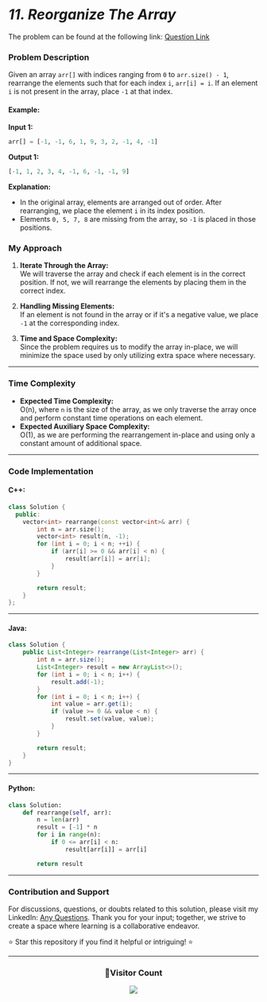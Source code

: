 # _11. Reorganize The Array_

The problem can be found at the following link: [Question Link](https://www.geeksforgeeks.org/problems/reorganize-the-array4810/1)

### **Problem Description**

Given an array `arr[]` with indices ranging from `0` to `arr.size() - 1`, rearrange the elements such that for each index `i`, `arr[i] = i`. If an element `i` is not present in the array, place `-1` at that index.

#### **Example:**

**Input 1:**

```python
arr[] = [-1, -1, 6, 1, 9, 3, 2, -1, 4, -1]
```

**Output 1:**

```python
[-1, 1, 2, 3, 4, -1, 6, -1, -1, 9]
```

**Explanation:**

- In the original array, elements are arranged out of order. After rearranging, we place the element `i` in its index position.
- Elements `0, 5, 7, 8` are missing from the array, so `-1` is placed in those positions.

### **My Approach**

1. **Iterate Through the Array:**  
   We will traverse the array and check if each element is in the correct position. If not, we will rearrange the elements by placing them in the correct index.
2. **Handling Missing Elements:**  
   If an element is not found in the array or if it's a negative value, we place `-1` at the corresponding index.

3. **Time and Space Complexity:**  
   Since the problem requires us to modify the array in-place, we will minimize the space used by only utilizing extra space where necessary.

---

### **Time Complexity**

- **Expected Time Complexity:**  
  O(n), where `n` is the size of the array, as we only traverse the array once and perform constant time operations on each element.
- **Expected Auxiliary Space Complexity:**  
  O(1), as we are performing the rearrangement in-place and using only a constant amount of additional space.

---

### **Code Implementation**

#### **C++:**

```cpp
class Solution {
  public:
    vector<int> rearrange(const vector<int>& arr) {
        int n = arr.size();
        vector<int> result(n, -1);
        for (int i = 0; i < n; ++i) {
            if (arr[i] >= 0 && arr[i] < n) {
                result[arr[i]] = arr[i];
            }
        }

        return result;
    }
};
```

---

#### **Java:**

```java
class Solution {
    public List<Integer> rearrange(List<Integer> arr) {
        int n = arr.size();
        List<Integer> result = new ArrayList<>();
        for (int i = 0; i < n; i++) {
            result.add(-1);
        }
        for (int i = 0; i < n; i++) {
            int value = arr.get(i);
            if (value >= 0 && value < n) {
                result.set(value, value);
            }
        }

        return result;
    }
}
```

---

#### **Python:**

```python
class Solution:
    def rearrange(self, arr):
        n = len(arr)
        result = [-1] * n
        for i in range(n):
            if 0 <= arr[i] < n:
                result[arr[i]] = arr[i]

        return result
```

---

### **Contribution and Support**

For discussions, questions, or doubts related to this solution, please visit my LinkedIn: [Any Questions](https://www.linkedin.com/in/patel-hetkumar-sandipbhai-8b110525a/). Thank you for your input; together, we strive to create a space where learning is a collaborative endeavor.

⭐ Star this repository if you find it helpful or intriguing! ⭐

---

<div align="center">
  <h3><b>📍Visitor Count</b></h3>
</div>

<p align="center">   
  <img src="https://profile-counter.glitch.me/Hunterdii/count.svg" />  
</p>
